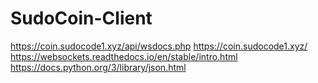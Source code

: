 # SudoCoin-Client
https://coin.sudocode1.xyz/api/wsdocs.php
https://coin.sudocode1.xyz/
https://websockets.readthedocs.io/en/stable/intro.html
https://docs.python.org/3/library/json.html
